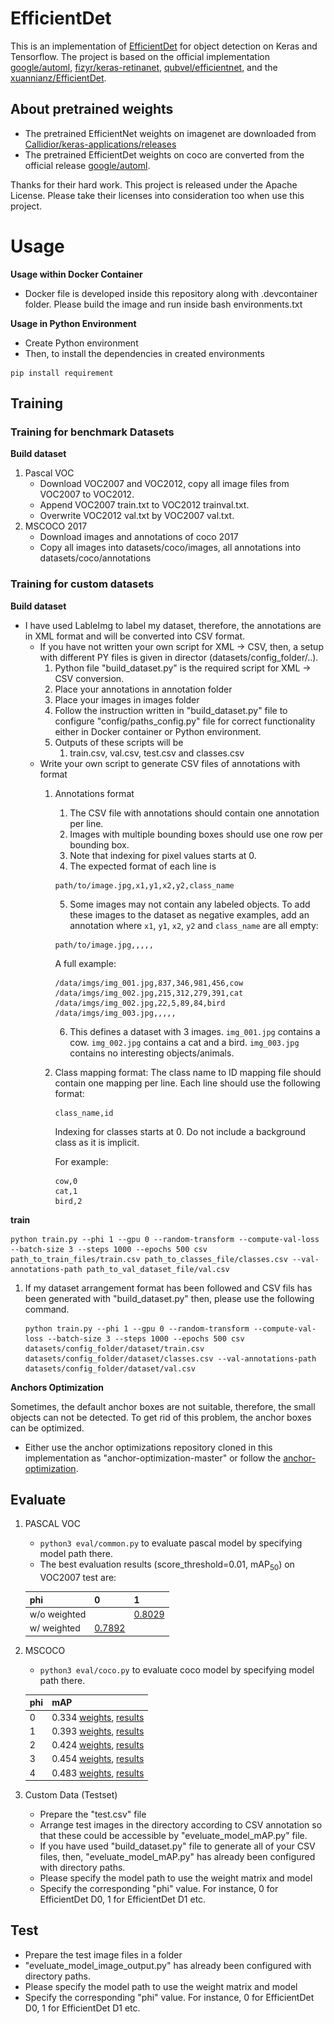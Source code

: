 # EfficientDet
This is an implementation of [EfficientDet](https://arxiv.org/pdf/1911.09070.pdf) for object detection on Keras and Tensorflow. 
The project is based on the official implementation [google/automl](https://github.com/google/automl), [fizyr/keras-retinanet](https://github.com/fizyr/keras-retinanet), [qubvel/efficientnet](https://github.com/qubvel/efficientnet), and the [xuannianz/EfficientDet](https://github.com/xuannianz/EfficientDet).


## About pretrained weights
* The pretrained EfficientNet weights on imagenet are downloaded from [Callidior/keras-applications/releases](https://github.com/Callidior/keras-applications/releases)
* The pretrained EfficientDet weights on coco are converted from the official release [google/automl](https://github.com/google/automl).

Thanks for their hard work.
This project is released under the Apache License. Please take their licenses into consideration too when use this project.


# Usage
**Usage within Docker Container**
* Docker file is developed inside this repository along with .devcontainer folder. Please build the image and run inside bash environments.txt


**Usage in Python Environment**
* Create Python environment
* Then, to install the dependencies in created environments
```
pip install requirement
```
## Training

### Training for benchmark Datasets

**Build dataset** 
1. Pascal VOC 
    * Download VOC2007 and VOC2012, copy all image files from VOC2007 to VOC2012.
    * Append VOC2007 train.txt to VOC2012 trainval.txt.
    * Overwrite VOC2012 val.txt by VOC2007 val.txt.
2. MSCOCO 2017
    * Download images and annotations of coco 2017
    * Copy all images into datasets/coco/images, all annotations into datasets/coco/annotations

### Training for custom datasets

**Build dataset**

* I have used LableImg to label my dataset, therefore, the annotations are in XML format and will be converted into CSV format.
  * If you have not written your own script for XML -> CSV, then, a setup with different PY files is given in director (datasets/config_folder/..). 
    1. Python file "build_dataset.py" is the required script for XML -> CSV conversion.
    2. Place your annotations in annotation folder
    3. Place your images in images folder
    4. Follow the instruction written in "build_dataset.py" file to configure "config/paths_config.py" file for correct functionality either in Docker container or Python environment.
    5. Outputs of these scripts will be
        1. train.csv, val.csv, test.csv and classes.csv
  * Write your own script to generate CSV files of annotations with format
    1. Annotations format
       1. The CSV file with annotations should contain one annotation per line.
       2. Images with multiple bounding boxes should use one row per bounding box.
       3. Note that indexing for pixel values starts at 0.
       4. The expected format of each line is

       ```
       path/to/image.jpg,x1,y1,x2,y2,class_name
       ```

        5. Some images may not contain any labeled objects. To add these images to the dataset as negative examples, add an annotation where `x1`, `y1`, `x2`, `y2` and `class_name` are all empty:

        ``` 
        path/to/image.jpg,,,,, 
        ```

        A full example:

        ```
        /data/imgs/img_001.jpg,837,346,981,456,cow
        /data/imgs/img_002.jpg,215,312,279,391,cat
        /data/imgs/img_002.jpg,22,5,89,84,bird
        /data/imgs/img_003.jpg,,,,,
        ```
        
        6. This defines a dataset with 3 images.
        `img_001.jpg` contains a cow.
        `img_002.jpg` contains a cat and a bird.
        `img_003.jpg` contains no interesting objects/animals.


    2. Class mapping format:
        The class name to ID mapping file should contain one mapping per line.
        Each line should use the following format:

        ```
        class_name,id
        ```
        
        Indexing for classes starts at 0.
        Do not include a background class as it is implicit.

        For example:

        ```
        cow,0
        cat,1
        bird,2
        ```

**train**

```
python train.py --phi 1 --gpu 0 --random-transform --compute-val-loss --batch-size 3 --steps 1000 --epochs 500 csv path_to_train_files/train.csv path_to_classes_file/classes.csv --val-annotations-path path_to_val_dataset_file/val.csv
```

 1. If my dataset arrangement format has been followed and CSV fils has been generated with "build_dataset.py" then, please use the following command.
    ```
    python train.py --phi 1 --gpu 0 --random-transform --compute-val-loss --batch-size 3 --steps 1000 --epochs 500 csv datasets/config_folder/dataset/train.csv datasets/config_folder/dataset/classes.csv --val-annotations-path datasets/config_folder/dataset/val.csv
    ```

**Anchors Optimization**

Sometimes, the default anchor boxes are not suitable, therefore, the small objects can not be detected. To get rid of this problem, the anchor boxes can be optimized.
* Either use the anchor optimizations repository cloned in this implementation as "anchor-optimization-master" or follow the [anchor-optimization](https://github.com/martinzlocha/anchor-optimization/).

## Evaluate
1. PASCAL VOC
    * `python3 eval/common.py` to evaluate pascal model by specifying model path there.
    * The best evaluation results (score_threshold=0.01, mAP<sub>50</sub>) on VOC2007 test are: 

    | phi | 0 | 1 |
    | ---- | ---- | ---- |
    | w/o weighted |  | [0.8029](https://drive.google.com/open?id=1-QkMq56w4dZOTQUnbitF53NKEiNF9F_Q) |
    | w/ weighted | [0.7892](https://drive.google.com/open?id=1mrqL9rFoYW-4Jc57MsTipkvOTRy_EGfe) |  |
2. MSCOCO
    * `python3 eval/coco.py` to evaluate coco model by specifying model path there.
    
    | phi | mAP |
    | ---- | ---- |
    | 0 | 0.334 [weights](https://drive.google.com/open?id=1MNB5q6rJ4TK_gen3iriu8-ArG9jB8aR9), [results](https://drive.google.com/open?id=1U4Bdk4C7aNF7l4mvhh2Oi8mFpttEwB8s) |
    | 1 | 0.393 [weights](https://drive.google.com/open?id=11pQznCTi4MaVXqkJmCMcQhphMXurpx5Z), [results](https://drive.google.com/open?id=1NjGr3yG3_Rk1xVCk4sgVelTZNNz_E2vp) |
    | 2 | 0.424 [weights](https://drive.google.com/open?id=1_yXrOrY0FDnH-d_FQIPbGy4z2ax4aNh8), [results](https://drive.google.com/open?id=1UQP8kDj7tXHC2bs--Aq8x7w7FkVX4xJD) |
    | 3 | 0.454 [weights](https://drive.google.com/open?id=1VnxoBpEQmm0Z2uO3gjhYDeu-rNirba6c), [results](https://drive.google.com/open?id=1uruTEMPhl_JvbA_T9kCdutzeOR3gFX4g) |
    | 4 | 0.483 [weights](https://drive.google.com/open?id=1lQvTpnO_mfkHCRpcP28dxU4CWyK3xUzj), [results](https://drive.google.com/open?id=1s4nmgYaPqjbAgDlRF1AVVz6uWKDz7O_i) |

3. Custom Data (Testset)
    * Prepare the "test.csv" file
    * Arrange test images in the directory according to CSV annotation so that these could be accessible by "eveluate_model_mAP.py" file.
    * If you have used "build_dataset.py" file to generate all of your CSV files, then, "eveluate_model_mAP.py" has already been configured with directory paths.
    * Please specify the model path to use the weight matrix and model
    * Specify the corresponding "phi" value. For instance, 0 for EfficientDet D0, 1 for EfficientDet D1 etc.
## Test 

* Prepare the test image files in a folder
* "eveluate_model_image_output.py" has already been configured with directory paths.
* Please specify the model path to use the weight matrix and model
* Specify the corresponding "phi" value. For instance, 0 for EfficientDet D0, 1 for EfficientDet D1 etc.

[//]: ![image1](test/demo.jpg) 
